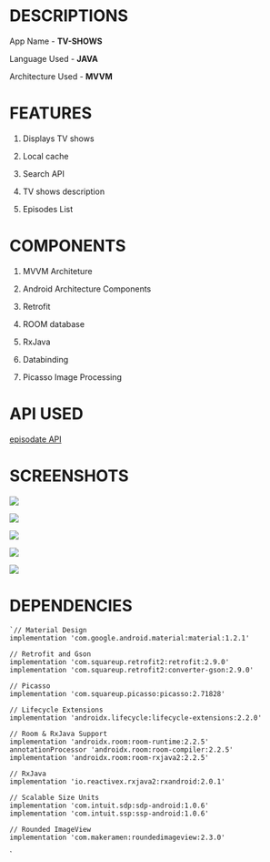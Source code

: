 # DESCRIPTIONS

 App Name - **TV-SHOWS**
 
 Language Used - **JAVA**
 
 Architecture Used - **MVVM**
 
 
# FEATURES
 
 1. Displays TV shows
 
 2. Local cache
 
 3. Search API

 4. TV shows description
 
 5. Episodes List
 
# COMPONENTS

 1. MVVM Architeture
 
 2. Android Architecture Components
 
 3. Retrofit
 
 4. ROOM database
 
 5. RxJava
 
 6. Databinding
 
 7. Picasso Image Processing
 
# API USED

 [episodate API](https://www.episodate.com/api)
 
# SCREENSHOTS

![](Images/img1.jpg)

![](Images/img2.jpg)

![](Images/img3.jpg)

![](Images/img4.jpg)

![](Images/img5.jpg)

# DEPENDENCIES
    
    `// Material Design
    implementation 'com.google.android.material:material:1.2.1'

    // Retrofit and Gson
    implementation 'com.squareup.retrofit2:retrofit:2.9.0'
    implementation 'com.squareup.retrofit2:converter-gson:2.9.0'

    // Picasso
    implementation 'com.squareup.picasso:picasso:2.71828'

    // Lifecycle Extensions
    implementation 'androidx.lifecycle:lifecycle-extensions:2.2.0'

    // Room & RxJava Support
    implementation 'androidx.room:room-runtime:2.2.5'
    annotationProcessor 'androidx.room:room-compiler:2.2.5'
    implementation 'androidx.room:room-rxjava2:2.2.5'

    // RxJava
    implementation 'io.reactivex.rxjava2:rxandroid:2.0.1'

    // Scalable Size Units
    implementation 'com.intuit.sdp:sdp-android:1.0.6'
    implementation 'com.intuit.ssp:ssp-android:1.0.6'

    // Rounded ImageView
    implementation 'com.makeramen:roundedimageview:2.3.0'
`


